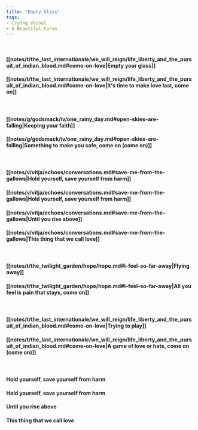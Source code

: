 ```yaml
---
title: "Empty Glass"
tags:
- Crying Vessel
- A Beautiful Curse
---
```

&nbsp;
#### [[notes/t/the_last_internationale/we_will_reign/life_liberty_and_the_pursuit_of_indian_blood.md#come-on-love|Empty your glass]]
#### [[notes/t/the_last_internationale/we_will_reign/life_liberty_and_the_pursuit_of_indian_blood.md#come-on-love|It's time to make love last, come on]]
&nbsp;
#### [[notes/g/godsmack/iv/one_rainy_day.md#open-skies-are-falling|Keeping your faith]]
#### [[notes/g/godsmack/iv/one_rainy_day.md#open-skies-are-falling|Something to make you safe, come on (come on)]]
&nbsp;
#### [[notes/v/vitja/echoes/conversations.md#save-me-from-the-gallows|Hold yourself, save yourself from harm]]
#### [[notes/v/vitja/echoes/conversations.md#save-me-from-the-gallows|Hold yourself, save yourself from harm]]
#### [[notes/v/vitja/echoes/conversations.md#save-me-from-the-gallows|Until you rise above]]
#### [[notes/v/vitja/echoes/conversations.md#save-me-from-the-gallows|This thing that we call love]]
&nbsp;
#### [[notes/t/the_twilight_garden/hope/hope.md#i-feel-so-far-away|Flying away]]
#### [[notes/t/the_twilight_garden/hope/hope.md#i-feel-so-far-away|All you feel is pain that stays, come on]]
&nbsp;
#### [[notes/t/the_last_internationale/we_will_reign/life_liberty_and_the_pursuit_of_indian_blood.md#come-on-love|Trying to play]]
#### [[notes/t/the_last_internationale/we_will_reign/life_liberty_and_the_pursuit_of_indian_blood.md#come-on-love|A game of love or hate, come on (come on)]]
&nbsp;
#### Hold yourself, save yourself from harm
#### Hold yourself, save yourself from harm
#### Until you rise above
#### This thing that we call love
